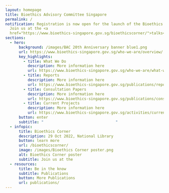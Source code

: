 ```yaml
---
layout: homepage
title: Bioethics Advisory Committee Singapore
permalink: /
notification: Registration is now open for the launch of the Bioethics Corner.
  Join us at the <a
  href="https://www.bioethics-singapore.gov.sg/bioethicscorner/">talks</a>.
sections:
  - hero:
      background: /images/BAC 20th Anniversary banner blue1.png
      url: https://www.bioethics-singapore.gov.sg/who-we-are/overview/
      key_highlights:
        - title: What We Do
          description: More information here
          url: https://www.bioethics-singapore.gov.sg/who-we-are/what-we-do/
        - title: Reports
          description: More information here
          url: https://www.bioethics-singapore.gov.sg/publications/reports/
        - title: Consultation Papers
          description: More information here
          url: https://www.bioethics-singapore.gov.sg/publications/consultation-papers/
        - title: Current Projects
          description: More information here
          url: https://www.bioethics-singapore.gov.sg/activities/current-projects/
      button: enter
      subtitle: "                                "
  - infopic:
      title: Bioethics Corner
      description: 29 Oct 2022, National Library
      button: learn more
      url: /bioethicscorner/
      image: /images/Bioethics Corner poster.png
      alt: Bioethics Corner poster
      subtitle: Join us at the
  - resources:
      title: Be in the know
      subtitle: Publications
      button: More Publications
      url: publications/
---
```

